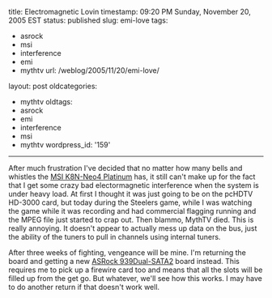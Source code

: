 title: Electromagnetic Lovin
timestamp: 09:20 PM Sunday, November 20, 2005 EST
status: published
slug: emi-love
tags:
- asrock
- msi
- interference
- emi
- mythtv
url: /weblog/2005/11/20/emi-love/

layout: post
oldcategories:
- mythtv
oldtags:
- asrock
- emi
- interference
- msi
- mythtv
wordpress_id: '159'

---

After much frustration I've decided that no matter how many bells and whistles the [MSI K8N-Neo4 Platinum](http://www.msi.com.tw/program/products/mainboard/mbd/pro_mbd_detail.php?UID=637) has, it still can't make up for the fact that I get some crazy bad electormagnetic interference when the system is under heavy load.  At first I thought it was just going to be on the pcHDTV HD-3000 card, but today during the Steelers game, while I was watching the game while it was recording and had commercial flagging running and the MPEG file just started to crap out.  Then blammo, MythTV died.  This is really annoying.  It doesn't appear to actually mess up data on the bus, just the ability of the tuners to pull in channels using internal tuners.

After three weeks of fighting, vengeance will be mine.  I'm returning the board and getting a new [ASRock 939Dual-SATA2](http://www.asrock.com.tw/product/product_939Dual-SATA2.htm) board instead.  This requires me to pick up a firewire card too and means that all the slots will be filled up from the get go.  But whatever, we'll see how this works.  I may have to do another return if that doesn't work well.
